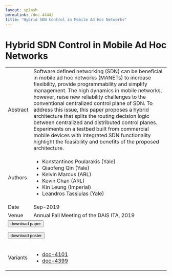 ```yaml
---
layout: splash
permalink: /doc-4444/
title: "Hybrid SDN Control in Mobile Ad Hoc Networks"
---
```


# Hybrid SDN Control in Mobile Ad Hoc Networks

<table>
    <tbody>
    <tr>
        <td>Abstract</td>
        <td>Software defined networking (SDN) can be beneficial in mobile ad hoc networks (MANETs) to increase flexibility, provide programmability and simplify management. The high dynamics in mobile networks, however, raise new reliability challenges to the conventional centralized control plane of SDN. To address this issue, this paper proposes a hybrid architecture that splits the routing decision logic between centralized and distributed control planes. Experiments on a testbed built from commercial mobile devices with integrated SDN functionality highlight the feasibility and benefits of the proposed architecture.</td>
    </tr>
    <tr>
        <td>Authors</td>
        <td>
            <ul>
                <li>Konstantinos Poularakis (Yale)</li>
                <li>Qiaofeng Qin (Yale)</li>
                <li>Kelvin Marcus (ARL)</li>
                <li>Kevin Chan (ARL)</li>
                <li>Kin Leung (Imperial)</li>
                <li>Leandros Tassiulas (Yale)</li>
            </ul>
        </td>
    </tr>
    <tr>
        <td>Date</td>
        <td>Sep-2019</td>
    </tr>
    <tr>
        <td>Venue</td>
        <td>Annual Fall Meeting of the DAIS ITA, 2019</td>
    </tr>
        <tr>
            <td colspan="2">
                <form method="get" action="https://dais-ita.org/sites/default/files/3975_paper.pdf">
                    <button type="submit">download paper</button>
                </form>
                <form method="get" action="https://dais-ita.org/sites/default/files/3975_poster.pdf">
                    <button type="submit">download poster</button>
                </form>
            </td>
        </tr>
        <tr>
            <td>Variants</td>
            <td>
                <ul>
                    <li><a href="${varId}">doc-4101</a></li>
                    <li><a href="${varId}">doc-4399</a></li>
                </ul>
            </td>
        </tr>
    </tbody>
</table>
